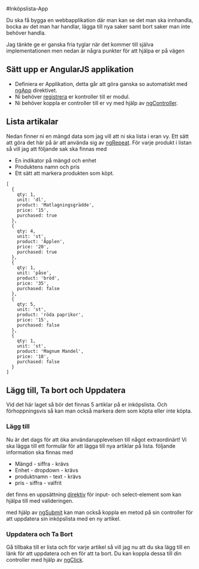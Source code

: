 #Inköpslista-App

Du ska få bygga en webbapplikation där man kan se det man ska innhandla, bocka av det man har handlar, lägga till nya saker samt bort saker man inte behöver handla.

Jag tänkte ge er ganska fria tyglar när det kommer till själva implementationen men nedan är några punkter för att hjälpa er på vägen

## Sätt upp er AngularJS applikation

* Definiera er Applikation, detta går att göra ganska so automatiskt med [ngApp](https://docs.angularjs.org/api/ng/directive/ngApp) direktivet.
* Ni behöver [registrera](https://docs.angularjs.org/guide/controller) er kontroller till er modul.
* Ni behöver koppla er controller till er vy med hjälp av [ngController](https://docs.angularjs.org/api/ng/directive/ngController).

## Lista artikalar

Nedan finner ni en mängd data som jag vill att ni ska lista i eran vy. Ett sätt att göra det här på är att använda sig av [ngRepeat](https://docs.angularjs.org/api/ng/directive/ngRepeat). För varje produkt i listan så vill jag att följande sak ska finnas med

* En indikator på mängd och enhet
* Produktens namn och pris
* Ett sätt att markera produkten som köpt.

```
[
  {
    qty: 1,
    unit: 'dl',
    product: 'Matlagningsgrädde',
    price: '15',
    purchased: true
  },
  {
    qty: 4,
    unit: 'st',
    product: 'Äpplen',
    price: '20',
    purchased: true
  },
  {
    qty: 1,
    unit: 'påse',
    product: 'bröd',
    price: '35',
    purchased: false
  },
  {
    qty: 5,
    unit: 'st',
    product: 'röda paprikor',
    price: '15',
    purchased: false
  },
  {
    qty: 1,
    unit: 'st',
    product: 'Magnum Mandel',
    price: '18',
    purchased: false
  }
]
```
## Lägg till, Ta bort och Uppdatera

Vid det här laget så bör det finnas 5 artiklar på er inköpslista. Och förhoppningsvis så kan man också markera dem som köpta eller inte köpta.

### Lägg till

Nu är det dags för att öka användarupplevelsen till något extraordinärt! Vi ska lägga till ett formulär för att lägga till nya artiklar på lista. följande information ska finnas med

* Mängd - siffra - krävs
* Enhet - dropdown - krävs
* produktnamn - text - krävs
* pris - siffra - valfrit

det finns en uppsättning [direktiv](https://docs.angularjs.org/api/ng/directive) för input- och select-element som kan hjälpa till med valideringen.

med hjälp av [ngSubmit](https://docs.angularjs.org/api/ng/directive/ngSubmit) kan man också koppla en metod på sin controller för att uppdatera sin inköpslista med en ny artikel.

### Uppdatera och Ta Bort

Gå tillbaka till er lista och för varje artikel så vill jag nu att du ska lägg till en länk för att uppdatera och en för att ta bort. Du kan koppla dessa till din controller med hjälp av [ngClick](https://docs.angularjs.org/api/ng/directive/ngClick).
